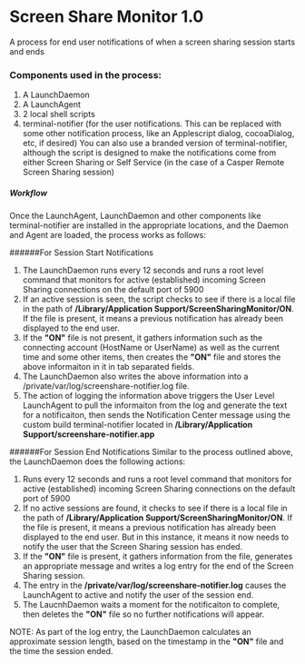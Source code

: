 Screen Share Monitor 1.0
====================

A process for end user notifications of when a screen sharing session starts and ends

### Components used in the process:  
1. A LaunchDaemon  
2. A LaunchAgent
2. 2 local shell scripts  
3. terminal-notifier (for the user notifications. This can be replaced with some other notification process, like an Applescript dialog, cocoaDialog, etc, if desired) You can also use a branded version of terminal-notifier, although the script is designed to make the notifications come from either Screen Sharing or Self Service (in the case of a Casper Remote Screen Sharing session)

##### Workflow
Once the LaunchAgent, LaunchDaemon and other components like terminal-notifier are installed in the appropriate locations, and the Daemon and Agent are loaded, the process works as follows:

######For Session Start Notifications
1. The LaunchDaemon runs every 12 seconds and runs a root level command that monitors for active (established) incoming Screen Sharing connections on the default port of 5900
2. If an active session is seen, the script checks to see if there is a local file in the path of **/Library/Application Support/ScreenSharingMonitor/ON**. If the file is present, it means a previous notification has already been displayed to the end user.
3. If the **"ON"** file is not present, it gathers information such as the connecting account (HostName or UserName) as well as the current time and some other items, then creates the **"ON"** file and stores the above informaiton in it in tab separated fields.
4. The LaunchDaemon also writes the above information into a /private/var/log/screenshare-notifier.log file.
5. The action of logging the information above triggers the User Level LaunchAgent to pull the informaiton from the log and generate the text for a notificaiton, then sends the Notification Center message using the custom build terminal-notifier located in **/Library/Application Support/screenshare-notifier.app**

######For Session End Notifications
Similar to the process outlined above, the LaunchDaemon does the following actions:

1. Runs every 12 seconds and runs a root level command that monitors for active (established) incoming Screen Sharing connections on the default port of 5900
2. If no active sessions are found, it checks to see if there is a local file in the path of **/Library/Application Support/ScreenSharingMonitor/ON**. If the file is present, it means a previous notification has already been displayed to the end user. But in this instance, it means it now needs to notify the user that the Screen Sharing session has ended.
3. If the **"ON"** file is present, it gathers information from the file, generates an appropriate message and writes a log entry for the end of the Screen Sharing session.
4. The entry in the **/private/var/log/screenshare-notifier.log** causes the LaunchAgent to active and notify the user of the session end.
5. The LaucnhDaemon waits a moment for the notificaiton to complete, then deletes the **"ON"** file so no further notifications will appear.

NOTE: As part of the log entry, the LaunchDaemon calculates an approximate session length, based on the timestamp in the **"ON"** file and the time the session ended.
